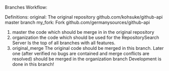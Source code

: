 Branches Workflow:

Definitions:
original: The original repository github.com/kohsuke/github-api master branch
my_fork: Fork github.com/germanysources/github-api

1. master the code which should be merge in in the original repository
2. organization the code which should be used for the RepositorySearch Server
   Is the top of all branches with all features. 
3. original_merge The original code should be merged in this branch. Later one
(after verified no bugs are contained and merge conflicts are resolved) should
be merged in the organization branch
   Development is done in this branch!
